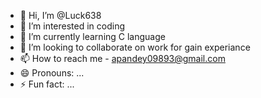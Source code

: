 - 👋 Hi, I’m @Luck638
- 👀 I’m interested in coding
- 🌱 I’m currently learning C language
- 💞️ I’m looking to collaborate on work for gain experiance
- 📫 How to reach me - apandey09893@gmail.com
- 😄 Pronouns: ...
- ⚡ Fun fact: ...

<!---
Luck638/Luck638 is a ✨ special ✨ repository because its `README.md` (this file) appears on your GitHub profile.
You can click the Preview link to take a look at your changes.
--->
